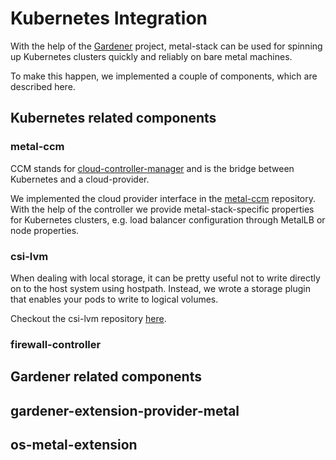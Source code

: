 # Kubernetes Integration

With the help of the [Gardener](https://gardener.cloud/) project, metal-stack can be used for spinning up Kubernetes clusters quickly and reliably on bare metal machines.

To make this happen, we implemented a couple of components, which are described here.

## Kubernetes related components

### metal-ccm

CCM stands for [cloud-controller-manager](https://kubernetes.io/docs/concepts/architecture/cloud-controller/) and is the bridge between Kubernetes and a cloud-provider.

We implemented the cloud provider interface in the [metal-ccm](https://github.com/metal-stack/metal-ccm) repository. With the help of the controller we provide metal-stack-specific properties for Kubernetes clusters, e.g. load balancer configuration through MetalLB or node properties.

### csi-lvm

When dealing with local storage, it can be pretty useful not to write directly on to the host system using hostpath. Instead, we wrote a storage plugin that enables your pods to write to logical volumes.

Checkout the csi-lvm repository [here](https://github.com/metal-stack/csi-lvm).

### firewall-controller

## Gardener related components

## gardener-extension-provider-metal

## os-metal-extension
